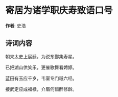 # 寄居为诸学职庆寿致语口号

**作者**: 史浩

## 诗词内容

朝来太史上宸廷，为说东鄞集寿星。

已把湖山供笑乐，更催歌舞看娉婷。

蓝田有玉应千岁，韦室专门祇六经。

接武定应成福禄，介眉何惜醉修龄。

